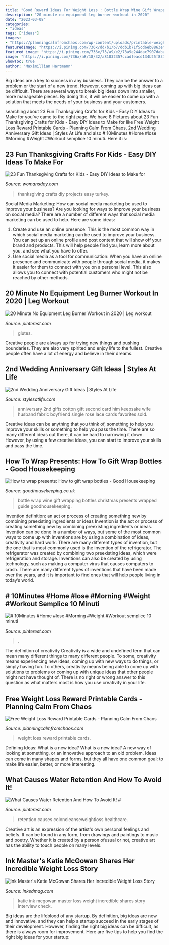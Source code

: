 ```yaml
---
title: "Good Reward Ideas For Weight Loss : Bottle Wrap Wine Gift Wrapping Bottles Christmas Presents Wrapped Guide Goodhousekeeping"
description: "20 minute no equipment leg burner workout in 2020"
date: "2023-03-08"
categories:
- "ideas"
tags: ["ideas"]
images:
- "https://planningcalmfromchaos.com/wp-content/uploads/printable-weight-loss-reward-cards.jpg"
featuredImage: "https://i.pinimg.com/736x/dd/b1/b7/ddb1b71f5cd6eb8863efef5d033131d7.jpg"
featured_image: "https://i.pinimg.com/736x/73/a9/e2/73a9e244dac7907daba7781f0682f894.jpg"
image: "https://i.pinimg.com/736x/a8/18/32/a81832357ccadfeacd134b25f83798ea--second-year-anniversary-gifts-for-him-nd-anniversary.jpg"
ShowToc: true
author: "Maximillian Hartmann"
---
```



Big ideas are a key to success in any business. They can be the answer to a problem or the start of a new trend. However, coming up with big ideas can be difficult. There are several ways to break big ideas down into smaller, more manageable pieces. By doing this, it will be easier to come up with a solution that meets the needs of your business and your customers.

	

		
searching about 23 Fun Thanksgiving Crafts for Kids - Easy DIY Ideas to Make for you've came to the right page. We have 8 Pictures about 23 Fun Thanksgiving Crafts for Kids - Easy DIY Ideas to Make for like Free Weight Loss Reward Printable Cards - Planning Calm From Chaos, 2nd Wedding Anniversary Gift Ideas | Styles At Life and also # 10Minutes #Home #lose #Morning #Weight #Workout semplice 10 minuti. Here it is:
		
    
## 23 Fun Thanksgiving Crafts For Kids - Easy DIY Ideas To Make For

<img loading=lazy src="http://wdy.h-cdn.co/assets/17/32/turkey-tulle-wreath.jpg" onerror="this.onerror=null;this.src='https://tse2.mm.bing.net/th?id=OIP.T0_wHpxAsgKu4IfL3HsmjwHaLH&amp;pid=15.1';" alt="23 Fun Thanksgiving Crafts for Kids - Easy DIY Ideas to Make for">

_Source: womansday.com_

>thanksgiving crafts diy projects easy turkey. 

	

Social Media Marketing: How can social media marketing be used to improve your business?
Are you looking for ways to improve your business on social media? There are a number of different ways that social media marketing can be used to help. Here are some ideas: 
1. Create and use an online presence: This is the most common way in which social media marketing can be used to improve your business. You can set up an online profile and post content that will show off your brand and products. This will help people find you, learn more about you, and see what you have to offer. 
2. Use social media as a tool for communication: When you have an online presence and communicate with people through social media, it makes it easier for them to connect with you on a personal level. This also allows you to connect with potential customers who might not be reached by other methods. 

    
## 20 Minute No Equipment Leg Burner Workout In 2020 | Leg Workout

<img loading=lazy src="https://i.pinimg.com/736x/dd/b1/b7/ddb1b71f5cd6eb8863efef5d033131d7.jpg" onerror="this.onerror=null;this.src='https://tse4.mm.bing.net/th?id=OIP.X_7y-0J8KekcjEXGOpYN9gHaMl&amp;pid=15.1';" alt="20 Minute No Equipment Leg Burner Workout in 2020 | Leg workout">

_Source: pinterest.com_

>glutes. 

	

Creative people are always up for trying new things and pushing boundaries. They are also very spirited and enjoy life to the fullest. Creative people often have a lot of energy and believe in their dreams.

    
## 2nd Wedding Anniversary Gift Ideas | Styles At Life

<img loading=lazy src="https://i.pinimg.com/736x/a8/18/32/a81832357ccadfeacd134b25f83798ea--second-year-anniversary-gifts-for-him-nd-anniversary.jpg" onerror="this.onerror=null;this.src='https://tse1.mm.bing.net/th?id=OIP.gbre8W7ALhfL7l6HeEQiAQHaJ3&amp;pid=15.1';" alt="2nd Wedding Anniversary Gift Ideas | Styles At Life">

_Source: stylesatlife.com_

>anniversary 2nd gifts cotton gift second card him keepsake wife husband fabric boyfriend single rose lace cards favorites sold. 

	

Creative ideas can be anything that you think of, something to help you improve your skills or something to help you pass the time. There are so many different ideas out there, it can be hard to narrowing it down. However, by using a few creative ideas, you can start to improve your skills and pass the time.

    
## How To Wrap Presents: How To Gift Wrap Bottles - Good Housekeeping

<img loading=lazy src="https://assets.goodhousekeeping.co.uk/main/embedded/35369/bottle-square.jpg" onerror="this.onerror=null;this.src='https://tse3.mm.bing.net/th?id=OIP.rz64ZiXUMqfwDBUUAuyurAHaHa&amp;pid=15.1';" alt="How to wrap presents: How to gift wrap bottles - Good Housekeeping">

_Source: goodhousekeeping.co.uk_

>bottle wrap wine gift wrapping bottles christmas presents wrapped guide goodhousekeeping. 

	

Invention definition: an act or process of creating something new by combining preexisting ingredients or ideas
Invention is the act or process of creating something new by combining preexisting ingredients or ideas. Invention can be done in a number of ways, but some of the most common ways to come up with inventions are by using a combination of ideas, creativity and hard work. There are many different types of invention, but the one that is most commonly used is the invention of the refrigerator. The refrigerator was created by combining two preexisting ideas, which were refrigeration and storage. Inventions can also be created by using technology, such as making a computer virus that causes computers to crash. There are many different types of inventions that have been made over the years, and it is important to find ones that will help people living in today’s world.

    
## # 10Minutes #Home #lose #Morning #Weight #Workout Semplice 10 Minuti

<img loading=lazy src="https://i.pinimg.com/736x/73/a9/e2/73a9e244dac7907daba7781f0682f894.jpg" onerror="this.onerror=null;this.src='https://tse4.mm.bing.net/th?id=OIP.PcOF66rnDI04Sa4w4g_zdQHaLH&amp;pid=15.1';" alt="# 10Minutes #Home #lose #Morning #Weight #Workout semplice 10 minuti">

_Source: pinterest.com_

>. 

	

The definition of creativity
Creativity is a wide and undefined term that can mean many different things to many different people. To some, creativity means experiencing new ideas, coming up with new ways to do things, or simply having fun. To others, creativity means being able to come up with solutions to problems or coming up with unique ideas that other people might not have thought of. There is no right or wrong answer to this question as what matters most is how you use creativity in your life.

    
## Free Weight Loss Reward Printable Cards - Planning Calm From Chaos

<img loading=lazy src="https://planningcalmfromchaos.com/wp-content/uploads/printable-weight-loss-reward-cards.jpg" onerror="this.onerror=null;this.src='https://tse4.mm.bing.net/th?id=OIP.rStibZTvP88qFIISghqrXgHaLH&amp;pid=15.1';" alt="Free Weight Loss Reward Printable Cards - Planning Calm From Chaos">

_Source: planningcalmfromchaos.com_

>weight loss reward printable cards. 

	

Defining Ideas: What is a new idea?
What is a new idea? A new way of looking at something, or an innovative approach to an old problem. Ideas can come in many shapes and forms, but they all have one common goal: to make life easier, better, or more interesting.

    
## What Causes Water Retention And How To Avoid It! #

<img loading=lazy src="https://i.pinimg.com/736x/b7/0a/95/b70a95a2fba124f5c0e55794521b58d3.jpg" onerror="this.onerror=null;this.src='https://tse2.mm.bing.net/th?id=OIP.inF8DhBgMc3V654XQQ3iCAHaMo&amp;pid=15.1';" alt="What Causes Water Retention And How To Avoid It! #">

_Source: pinterest.com_

>retention causes coloncleanseweightloss healthcare. 

	

Creative art is an expression of the artist's own personal feelings and beliefs. It can be found in any form, from drawings and paintings to music and poetry. Whether it is created by a person ofusual or not, creative art has the ability to touch people on many levels.

    
## Ink Master&#039;s Katie McGowan Shares Her Incredible Weight Loss Story

<img loading=lazy src="https://www.inkedmag.com/.image/t_share/MTU5MDMyOTg3OTEyNjQ0MjQ1/image2.jpg" onerror="this.onerror=null;this.src='https://tse4.mm.bing.net/th?id=OIP.NC49CXMCZ9C7IYJa6Zp2kgHaKz&amp;pid=15.1';" alt="Ink Master&#039;s Katie McGowan Shares Her Incredible Weight Loss Story">

_Source: inkedmag.com_

>katie ink mcgowan master loss weight incredible shares story interview check. 

	

Big ideas are the lifeblood of any startup. By definition, big ideas are new and innovative, and they can help a startup succeed in the early stages of their development. However, finding the right big ideas can be difficult, as there is always room for improvement. Here are five tips to help you find the right big ideas for your startup: 

